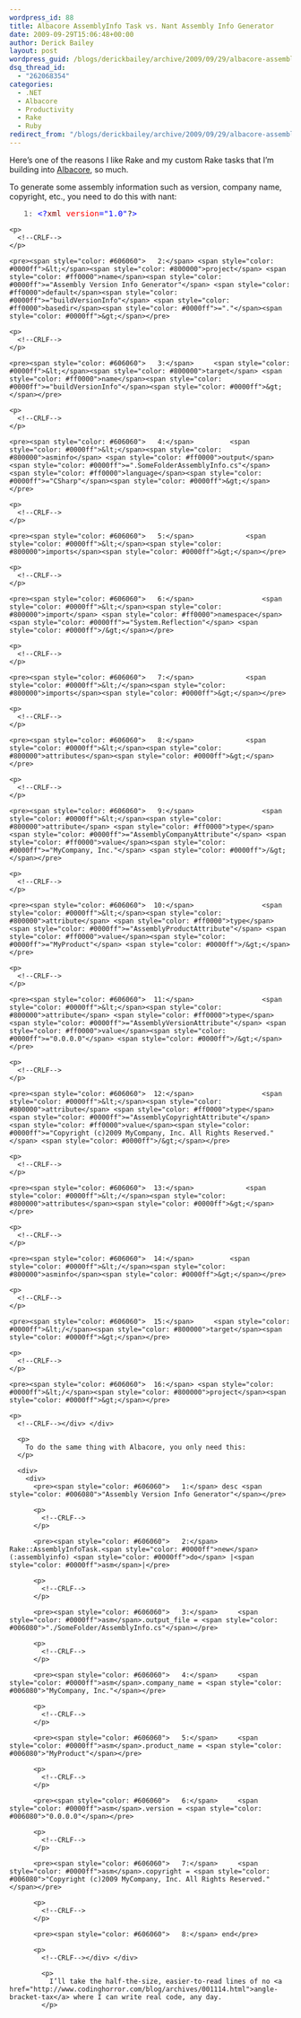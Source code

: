 ```yaml
---
wordpress_id: 88
title: Albacore AssemblyInfo Task vs. Nant Assembly Info Generator
date: 2009-09-29T15:06:48+00:00
author: Derick Bailey
layout: post
wordpress_guid: /blogs/derickbailey/archive/2009/09/29/albacore-assemblyinfo-task-vs-nant-assembly-info-generator.aspx
dsq_thread_id:
  - "262068354"
categories:
  - .NET
  - Albacore
  - Productivity
  - Rake
  - Ruby
redirect_from: "/blogs/derickbailey/archive/2009/09/29/albacore-assemblyinfo-task-vs-nant-assembly-info-generator.aspx/"
---
```

Here’s one of the reasons I like Rake and my custom Rake tasks that I’m building into [Albacore](https://github.com/derickbailey/Albacore), so much. 

To generate some assembly information such as version, company name, copyright, etc., you need to do this with nant:

<div>
  <div>
    <pre><span style="color: #606060">   1:</span> <span style="color: #0000ff">&lt;?</span><span style="color: #800000">xml</span> <span style="color: #ff0000">version</span><span style="color: #0000ff">="1.0"</span>?<span style="color: #0000ff">&gt;</span></pre>
    
    <p>
      <!--CRLF-->
    </p>
    
    <pre><span style="color: #606060">   2:</span> <span style="color: #0000ff">&lt;</span><span style="color: #800000">project</span> <span style="color: #ff0000">name</span><span style="color: #0000ff">="Assembly Version Info Generator"</span> <span style="color: #ff0000">default</span><span style="color: #0000ff">="buildVersionInfo"</span> <span style="color: #ff0000">basedir</span><span style="color: #0000ff">="."</span><span style="color: #0000ff">&gt;</span></pre>
    
    <p>
      <!--CRLF-->
    </p>
    
    <pre><span style="color: #606060">   3:</span>     <span style="color: #0000ff">&lt;</span><span style="color: #800000">target</span> <span style="color: #ff0000">name</span><span style="color: #0000ff">="buildVersionInfo"</span><span style="color: #0000ff">&gt;</span></pre>
    
    <p>
      <!--CRLF-->
    </p>
    
    <pre><span style="color: #606060">   4:</span>         <span style="color: #0000ff">&lt;</span><span style="color: #800000">asminfo</span> <span style="color: #ff0000">output</span><span style="color: #0000ff">=".SomeFolderAssemblyInfo.cs"</span> <span style="color: #ff0000">language</span><span style="color: #0000ff">="CSharp"</span><span style="color: #0000ff">&gt;</span></pre>
    
    <p>
      <!--CRLF-->
    </p>
    
    <pre><span style="color: #606060">   5:</span>             <span style="color: #0000ff">&lt;</span><span style="color: #800000">imports</span><span style="color: #0000ff">&gt;</span></pre>
    
    <p>
      <!--CRLF-->
    </p>
    
    <pre><span style="color: #606060">   6:</span>                 <span style="color: #0000ff">&lt;</span><span style="color: #800000">import</span> <span style="color: #ff0000">namespace</span><span style="color: #0000ff">="System.Reflection"</span> <span style="color: #0000ff">/&gt;</span></pre>
    
    <p>
      <!--CRLF-->
    </p>
    
    <pre><span style="color: #606060">   7:</span>             <span style="color: #0000ff">&lt;/</span><span style="color: #800000">imports</span><span style="color: #0000ff">&gt;</span></pre>
    
    <p>
      <!--CRLF-->
    </p>
    
    <pre><span style="color: #606060">   8:</span>             <span style="color: #0000ff">&lt;</span><span style="color: #800000">attributes</span><span style="color: #0000ff">&gt;</span></pre>
    
    <p>
      <!--CRLF-->
    </p>
    
    <pre><span style="color: #606060">   9:</span>                 <span style="color: #0000ff">&lt;</span><span style="color: #800000">attribute</span> <span style="color: #ff0000">type</span><span style="color: #0000ff">="AssemblyCompanyAttribute"</span> <span style="color: #ff0000">value</span><span style="color: #0000ff">="MyCompany, Inc."</span> <span style="color: #0000ff">/&gt;</span></pre>
    
    <p>
      <!--CRLF-->
    </p>
    
    <pre><span style="color: #606060">  10:</span>                 <span style="color: #0000ff">&lt;</span><span style="color: #800000">attribute</span> <span style="color: #ff0000">type</span><span style="color: #0000ff">="AssemblyProductAttribute"</span> <span style="color: #ff0000">value</span><span style="color: #0000ff">="MyProduct"</span> <span style="color: #0000ff">/&gt;</span></pre>
    
    <p>
      <!--CRLF-->
    </p>
    
    <pre><span style="color: #606060">  11:</span>                 <span style="color: #0000ff">&lt;</span><span style="color: #800000">attribute</span> <span style="color: #ff0000">type</span><span style="color: #0000ff">="AssemblyVersionAttribute"</span> <span style="color: #ff0000">value</span><span style="color: #0000ff">="0.0.0.0"</span> <span style="color: #0000ff">/&gt;</span></pre>
    
    <p>
      <!--CRLF-->
    </p>
    
    <pre><span style="color: #606060">  12:</span>                 <span style="color: #0000ff">&lt;</span><span style="color: #800000">attribute</span> <span style="color: #ff0000">type</span><span style="color: #0000ff">="AssemblyCopyrightAttribute"</span> <span style="color: #ff0000">value</span><span style="color: #0000ff">="Copyright (c)2009 MyCompany, Inc. All Rights Reserved."</span> <span style="color: #0000ff">/&gt;</span></pre>
    
    <p>
      <!--CRLF-->
    </p>
    
    <pre><span style="color: #606060">  13:</span>             <span style="color: #0000ff">&lt;/</span><span style="color: #800000">attributes</span><span style="color: #0000ff">&gt;</span></pre>
    
    <p>
      <!--CRLF-->
    </p>
    
    <pre><span style="color: #606060">  14:</span>         <span style="color: #0000ff">&lt;/</span><span style="color: #800000">asminfo</span><span style="color: #0000ff">&gt;</span></pre>
    
    <p>
      <!--CRLF-->
    </p>
    
    <pre><span style="color: #606060">  15:</span>     <span style="color: #0000ff">&lt;/</span><span style="color: #800000">target</span><span style="color: #0000ff">&gt;</span></pre>
    
    <p>
      <!--CRLF-->
    </p>
    
    <pre><span style="color: #606060">  16:</span> <span style="color: #0000ff">&lt;/</span><span style="color: #800000">project</span><span style="color: #0000ff">&gt;</span></pre>
    
    <p>
      <!--CRLF--></div> </div> 
      
      <p>
        To do the same thing with Albacore, you only need this:
      </p>
      
      <div>
        <div>
          <pre><span style="color: #606060">   1:</span> desc <span style="color: #006080">"Assembly Version Info Generator"</span></pre>
          
          <p>
            <!--CRLF-->
          </p>
          
          <pre><span style="color: #606060">   2:</span> Rake::AssemblyInfoTask.<span style="color: #0000ff">new</span>(:assemblyinfo) <span style="color: #0000ff">do</span> |<span style="color: #0000ff">asm</span>|</pre>
          
          <p>
            <!--CRLF-->
          </p>
          
          <pre><span style="color: #606060">   3:</span>     <span style="color: #0000ff">asm</span>.output_file = <span style="color: #006080">"./SomeFolder/AssemblyInfo.cs"</span></pre>
          
          <p>
            <!--CRLF-->
          </p>
          
          <pre><span style="color: #606060">   4:</span>     <span style="color: #0000ff">asm</span>.company_name = <span style="color: #006080">"MyCompany, Inc."</span></pre>
          
          <p>
            <!--CRLF-->
          </p>
          
          <pre><span style="color: #606060">   5:</span>     <span style="color: #0000ff">asm</span>.product_name = <span style="color: #006080">"MyProduct"</span></pre>
          
          <p>
            <!--CRLF-->
          </p>
          
          <pre><span style="color: #606060">   6:</span>     <span style="color: #0000ff">asm</span>.version = <span style="color: #006080">"0.0.0.0"</span></pre>
          
          <p>
            <!--CRLF-->
          </p>
          
          <pre><span style="color: #606060">   7:</span>     <span style="color: #0000ff">asm</span>.copyright = <span style="color: #006080">"Copyright (c)2009 MyCompany, Inc. All Rights Reserved."</span></pre>
          
          <p>
            <!--CRLF-->
          </p>
          
          <pre><span style="color: #606060">   8:</span> end</pre>
          
          <p>
            <!--CRLF--></div> </div> 
            
            <p>
              I’ll take the half-the-size, easier-to-read lines of no <a href="http://www.codinghorror.com/blog/archives/001114.html">angle-bracket-tax</a> where I can write real code, any day.
            </p>